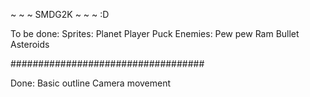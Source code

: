 ~ ~ ~ SMDG2K ~ ~ ~
:D

To be done:
	Sprites:
		Planet
		Player
		Puck
		Enemies:
			Pew pew
			Ram
		Bullet
		Asteroids

###################################

Done:
	Basic outline
	Camera movement